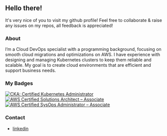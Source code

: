 ## Hello there!

It's very nice of you to visit my github profile!
Feel free to collaborate & raise any issues on my repos, all feedback is appreciated!

### About
I’m a Cloud DevOps specialist with a programming background, focusing on smooth cloud migrations and optimizations on AWS. 
I have experience with designing and managing Kubernetes clusters to keep them reliable and scalable.
My goal is to create cloud environments that are efficient and support business needs.

### My Badges
<!--START_SECTION:badges-->
[![CKA: Certified Kubernetes Administrator](https://images.credly.com/size/110x110/images/8b8ed108-e77d-4396-ac59-2504583b9d54/cka_from_cncfsite__281_29.png)](http://www.credly.com/badges/7a320fd5-131a-443d-841f-98385d4a352a "CKA: Certified Kubernetes Administrator")
[![AWS Certified Solutions Architect – Associate](https://images.credly.com/size/110x110/images/0e284c3f-5164-4b21-8660-0d84737941bc/image.png)](http://www.credly.com/badges/3da43a3a-1823-4076-b1a9-fd1d898569b2 "AWS Certified Solutions Architect – Associate")
[![AWS Certified SysOps Administrator – Associate](https://images.credly.com/size/110x110/images/f0d3fbb9-bfa7-4017-9989-7bde8eaf42b1/image.png)](http://www.credly.com/badges/130cfa67-f7ee-4fbd-a99b-2fbc64165804 "AWS Certified SysOps Administrator – Associate")
<!--END_SECTION:badges-->

### Contact
 - [linkedin](https://www.linkedin.com/in/piotr-majewski-691784157/)

<!---
majewski-piotr/majewski-piotr is a ✨ special ✨ repository because its `README.md` (this file) appears on your GitHub profile.
You can click the Preview link to take a look at your changes.
--->
